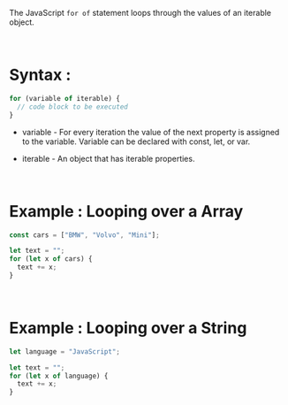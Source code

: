 The JavaScript `for of` statement loops through the values of an iterable object.

&nbsp;

# Syntax :

```js
for (variable of iterable) {
  // code block to be executed
}
```

- variable - For every iteration the value of the next property is assigned to the variable. Variable can be declared with const, let, or var.

- iterable - An object that has iterable properties.

&nbsp;

# Example : Looping over a Array

```js
const cars = ["BMW", "Volvo", "Mini"];

let text = "";
for (let x of cars) {
  text += x;
}
```

&nbsp;

# Example : Looping over a String

```js
let language = "JavaScript";

let text = "";
for (let x of language) {
  text += x;
}
```
